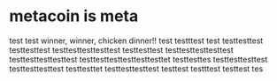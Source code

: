 # metacoin is meta

test
test
winner, winner, chicken dinner!!
test
testttest
test
testtesttest
testtesttest
testtesttesttesttest
testtesttest
testtesttesttesttest
testtesttesttesttest
testtesttesttesttesttesttet
testtesttes
testtesttesttest
testtesttesttest
testtesttet
testtesttesttest
testtest
testttest
testtest
tes
